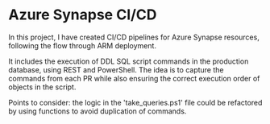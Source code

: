 # Azure Synapse CI/CD
In this project, I have created CI/CD pipelines for Azure Synapse resources, following the flow through ARM deployment.

It includes the execution of DDL SQL script commands in the production database, using REST and PowerShell. The idea is to capture the commands from each PR while also ensuring the correct execution order of objects in the script.

Points to consider: the logic in the 'take_queries.ps1' file could be refactored by using functions to avoid duplication of commands.
